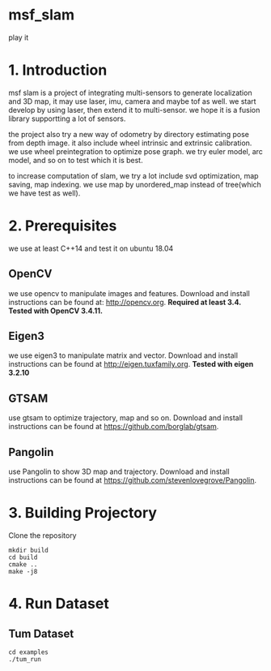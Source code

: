 # msf_slam
play it

# 1. Introduction
msf slam is a project of integrating multi-sensors to generate localization and 3D map, it may use laser, imu, camera and maybe tof as well. we start develop by using laser, then extend it to multi-sensor.
we hope it is a fusion library supportting a lot of sensors.

the project also try a new way of odometry by directory estimating pose from depth image. it also include wheel intrinsic and extrinsic calibration. we use wheel preintegration to optimize pose graph. we try euler model, arc model, and so on to test which it is best.

to increase computation of slam, we try a lot include svd optimization, map saving, map indexing. we use map by unordered_map instead of tree(which we have test as well).

# 2. Prerequisites
we use at least C++14 and test it on ubuntu 18.04
## OpenCV
we use opencv to manipulate images and features. Download and install instructions can be found at: http://opencv.org. **Required at least 3.4. Tested with OpenCV 3.4.11.**
## Eigen3
we use eigen3 to manipulate matrix and vector. Download and install instructions can be found at http://eigen.tuxfamily.org. **Tested with eigen 3.2.10**
## GTSAM
use gtsam to optimize trajectory, map and so on. Download and install instructions can be found at https://github.com/borglab/gtsam.
## Pangolin
use Pangolin to show 3D map and trajectory. Download and install instructions can be found at https://github.com/stevenlovegrove/Pangolin.

# 3. Building Projectory
Clone the repository
```
mkdir build
cd build
cmake ..
make -j8
```

# 4. Run Dataset
## Tum Dataset
```
cd examples
./tum_run
```
